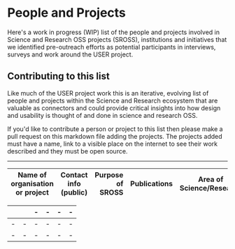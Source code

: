 # People and Projects

Here's a work in progress (WIP) list of the people and projects involved in Science and Research OSS projects (SROSS), institutions and initiatives that we identified pre-outreach efforts as potential participants in interviews, surveys and work around the USER project.


## Contributing to this list

Like much of the USER project work this is an iterative, evolving list of people and projects within the Science and Research ecosystem that are valuable as connectors and could provide critical insights into how design and usability is thought of and done in science and research OSS. 

If you'd like to contribute a person or project to this list then please make a pull request on this markdown file adding the projects. The projects added must have a name, link to a visible place on the internet to see their work described and they must be open source. 

----

| Name of organisation or project  | Contact info (public) | Purpose of SROSS   | Publications | Area of Science/Research | Notes|
|:--------------:|:----------------------:| ----------:|:-------------:|:-------------:| ------------:|
  
|          |             | -          | -             | -             | -            |
| -             | -             | -          | -             | -             | -            |
| -           | -             | -          | -             | -             | -            |
| -             | -             | -          | -             | -             | -            |